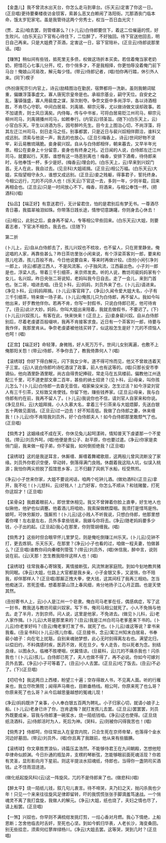 <!-- { "loadSidebar": true } -->
【金盏儿】我不曾流水出天台，你怎么走马到章台。(乐天云)定害了你这一日。(正旦唱)更待要秦楼夜访金钗客，索甚么恶叉白赖闹了洛阳街。兀那酒丧门临本命，饿太岁犯家宅。虽是我管待这两个穷秀士，权当一百日血光灾！

(贾、孟云)咱去罢，则管缠甚么？(卜儿云)白侍郎要住下，着这二位催逼的慌，好生败兴。(白乐天云)下官有心待住下，二位醉了，不好独回。待下官送他回去，明日自己再来。只是大姐费了茶酒，定害这一日，容下官陪补。(正旦云)侍郎说那里话。(唱)

【赚煞】稍似间有些钱，抵死里无多债，权做这场折本买卖。若信着俺当家老奶奶，把惜花心七事儿分开。哎，你个俏多才，不是我相择，你更怕辱没着俺门前下马台！俺娘山河易改，解元每少怪。(带云)侍郎记者，(唱)怕你再行踏，休引外人来。(同下)楔子

(外扮唐宪宗引内官上，诗云)励精图治在勤民，宿弊都将一洗新。虽则我朝词赋重，偏嫌浮藻事虚文。寡人唐宪宗皇帝是也。承祖宗基业，嗣守天位。自安史之乱，藩镇强盛，寡人用裴度之谋，渐次削夺。争奈文臣中多尚浮华，各以诗酒相胜，不肯尽心守职。中间白居易、刘禹锡、柳宗元等，尤以做诗做文误却政事。若不加谴责，则士风日漓矣。内侍每，传与中书省，可将白居易贬江州司马，柳宗元柳州司马，刘禹锡播州司马，如敕奉行。(内官云)领圣旨。(随下)(白乐天上，云)小官白乐天。平生以诗酒为乐，因号醉吟先生。目今主上图治心切，不尚浮藻，将其左迁江州司马，刻日走马之任。别事都罢，只是近日与裴兴奴相伴颇洽，谁料又成远别。须索与他说一声，我去的也放心。(正旦引梅香上，诗云)世间好物不坚牢，彩云易散琉璃脆。妾身裴兴奴。自从与白侍郎相伴，朝来暮去，又早半年光景。相公在妾身上十分留意，妾身也有终身之托。近日闻的人说，白侍郎左迁江州司马，就要起行。天那，谁想有这一场恶别离也！梅香，安排下酒肴，待侍郎来时，与他奉饯一杯，多少是好。(梅香云)理会的。(白乐天上，云)早来到兴奴门首。无人在此，我自过去。(见旦科)大姐祗揖。(正旦云)相公万福。(白乐天云)大姐，实指望相守永久，谁想又成远别。(正旦云)妾之贱躯，得事君子，誓托终身。今相公远行，兀的不闪杀人也！(乐天云)下官这一去，多则一年，少则半载，回来再相会也。(正旦云)只是一时间放心不下。梅香，将酒来，与相公奉饯一杯。(把酒科)(唱)

【仙吕】【端正好】有意送君行，无计留君住，怕的是君别后有梦无书。一尊酒尽青日暮，我揾翠袖泪如珠。你带落日践长途，情惨切意踌躇，你则身去心休去！

(云)相公，此别之后，妾身再不留人，专等相公早些回来。(白乐天云)大姐，则要着志者，下官决不相负。我去也。(旦随下)


第二折

(卜儿上，云)自从白侍郎去了，孩儿兴奴也不梳妆，也不留人，只在房里静坐。俺这唱的人家，再靠些甚么？昨日茶坊里张小闲来说，有个浮梁茶客刘一郎，要来和孩儿吃酒，孩儿百般不肯。今日他说要自来，等来时再做计较。(丑扮小闲引净刘一郎上，诗云)都道江西人，不是风流客。小子独风流，江西最出色。小子刘一郎是也，浮梁人氏。带着三千引细茶，来京师发卖。听的人说，教坊司裴妈妈家有个女儿，名兴奴。昨日央张二哥说知，老妈叫我今日自去。走了一会儿，来到门首也。张二哥，咱进去咱。(丑见卜科，云)妈妈，刘员外来了也，(卜儿云)请进来。(净见卜科，云)妈妈拜揖。(卜儿云)客官拜了。(净云)久闻令爱大姐大名，小子有三千引细茶，特来做一场子弟。(卜儿云)俺孩儿只为白侍郎，再不留人。我如今叫他出来，好歹教他伴你。若再不肯，你写一封假书，只说白侍郎已死，他可待肯了。(丑云)此计大妙。妈妈，你叫大姐出来陪着，我就去做假书，不要迟了。(下)(卜儿云)兴奴孩儿，有客在此，快来快来！(正旦上，云)妾身裴兴奴。自从白侍郎别后，尽着老虔婆百般啜哄，我再不肯接客求食。近日有一个茶客刘一郎，待要与我作伴，我那里肯从。争奈老虔婆被他钱买转了，似这般怎生是好？兀的不烦恼人也呵！(唱)

【正宫】【端正好】命轻薄，身微贱，好人死万万千。世间儿女别离遍，也敷不上俺那阳关怨！(带云)侍郎，不争你去了，教我倚靠何人？(唱)

【滚绣球】你好下得白解元，闪下我女少年。道不得可怜而见，他又不曾故违着天子三宣。(云)人说白侍郎吟诗吃酒误了政事，前人也有这等的。(唱)只那长安市李谪仙，他向酒里卧酒里眠，尚古自得贵妃捧砚，常走马在五凤楼前。偏教他江州迭配三千里，可不道吏部文章二百年，甚些的纳士招贤？(见卜科，云)母亲，叫你孩儿怎么？(卜儿云)白侍郎一去杳无音信，咱家柴没米没，怎生过活？如今浮梁刘官人有三千引茶，又标致又肯使钱。你留下他，赚些钱养家。(正旦云)母亲，我与白侍郎有约在前，我再不留人了。(卜儿云)我说你也不信，请刘官人自家来和你说。(净见旦科，云)大姐拜揖，小人久慕大名，拿着三千引茶来与大姐焐脚，先送白银五十两做见面钱。(正旦云)过一边去！好不知高低。我做了白侍郎之妻，休来缠我！(卜儿云)你不肯陪我刘员外，好个白侍郎夫人！如今白侍郎那里敢颓气了也。(正旦唱)

【倘秀才】这姻缘成不成在天，你休见兔儿起呵漾砖。情知普天下虔婆那一个不爱钱。(带云)刘员外呵，(唱)他便是贵公子、赵平原，你也要过遣。(净云)你家是卖俏门庭，我来做一程子弟，你不留我，如何倒拒绝我？(正旦唱)

【滚绣球】这的是我逆耳言，休厮缠、厮缠着舞裙歌扇，这两般儿曾风流断没了家缘。刘员外你若识空便，早动转，倒落得满门良贱。休觑着我这陷人坑，似误入桃源；我怕你两尖担脱了孤馆思乡客，三不归翻了风帆下水船，枉受熬煎。

(净云)小子世来你家，大姐不要说闲话，咱两个吃钟儿酒。(做劝酒科)(正旦云)拿开，我不吃！(卜儿怒科，云)好贱人！上门好客，你怎么不顺从？和钱赌鳖，打死你这奴才！(正旦唱)

【呆骨朵】我觑着眼前人，即世里休相见。我又不曾亸着你脸上直拳，好生地人也似揪他，他驴也似调蹇。他着酒儿将咱劝，我索屎做糕糜咽。我须打是惜骂是怜。娘呵，可休穷厮炒，饿厮煎！(卜儿云)这小贱人不听我说，只想白侍郎，他那里想着你哩！左右是左右，员外多拿些钱来，我嫁与你将去。(净云)随老妈妈要多少钱，小子出的起。(正旦起)我心在那里，你则管胡缠我。(唱)

【倘秀才】这些时但合眼早怀儿里梦见，则是俺吃倒赚江州乐天。(卜儿云)见钟不打，更去炼铜。乐天乐天，在那里？(净云)小子也看的过，咱做一程夫妻，怕做甚么？(正旦唱)谁教你闷向秦楼列管弦？(带云)刘员外，(唱)休信我，醉中言，说则说在前。(云)天那！怎生教我陪伴这样人也！(唱)

【滚绣球】往常我春心寄锦笺，离情接断弦，风流煞谢家庭院。到如今刬地教共猪狗同眠。(净云)大姐，仕路上大官都是我乡亲，小子金银又多，又波俏，你不陪我，却伴那样人？(正旦唱)那厮正拽大拳，使大钱，这其间枉了我再三相劝。怎当他痴迷汉，苦死歪缠。想着那蒙山顶上春风细，肯分地扬子江心月正圆。也是天使其然。

(丑扮寄书人上，云)小人是江州一个皂隶。俺白司马老爹在任，偶感病症，写了这一封书，教我送与教坊司裴兴奴家。写下书，俺司马相公就死了。小人不免捎与他去。走了半月，方到京师。问人说，这里是他家，不免进去。(做见卜儿科，云)老人家作揖。(卜儿云)大哥是那里来的？(丑云)我是江州白司马老爹差来下书的。(卜儿云)你老爹好吗？(丑云)俺老爹打发了书，就死了也。(卜儿云)谁这等说？拿书来我看。(丑呈书科)(卜儿云)孩儿你看。(正旦接书，念云)寓江州知末白居易，书奉裴小娘子：向在宅上扰聒，自别来魂驰梦想，此心无时刻得离左右也。满望北归，以偿旧约，不料偶感时疾，医药不效，死在旦夕。专人走告，勿以死者为念。别结良缘，以图永久。临楮不胜哽咽，伏冀情谅。(旦裴科，云)兀的不痛杀我也！闪杀我也！(卜儿云)孩儿，白侍郎已死了，夫人也做不得了，再不必说。你如今可嫁刘员外去罢。(净云)小子可等着了。(丑云)小人去罢。(正旦云)吃了饭去。(丑云)不必了。(下)(正旦唱)

【叨叨令】我这两日上西楼，盼望三十遍；空存得故人书，不见离人面。听的行雁来也，我立尽吹箫院；闻得声马嘶也，目断垂杨线。相公呵，你原来死了也么哥？你原来死了也么哥？从今后越思量越想的冤魂儿现！

(净云)妈妈既许了亲事，小人奉白银五百两为聘礼。小子归家心切，就请小娘子上船。(卜儿云)老身已许了你，岂肯退悔？就打发孩儿去罢。(正旦云)罢罢罢，刘员外既要成亲，容我与侍郎瀽一碗浆水，烧一陌纸钱咱。(净云)这也使得。(正旦烧纸浇酒科，云)侍郎活时为人，死后为神。(哭科，云)则被你闪得我苦也！(唱)

【倘秀才】侍郎呵，你往常出入在皇宫内院，只合生死在京师帝辇，也落得个金水河边好墓田。(带云)刘员外，(唱)你且离了我跟前，他从来有些腼腆。

【滚绣球】你文章胜贾浪仙，诗篇压孟浩然。不能够侍君王在九间朝殿，怎想他短卒律命似颜渊。今日扑通的瓶坠井，支楞的琴断弦，怎能够眼前面死魂活现？你若有灵圣，显形影向月下星前。则这半提淡水招魂纸，侍郎也，当得你一盏阴司买酒钱。止不住雨泪涟涟。

(做化纸起旋风科)(云)这一阵旋风，兀的不是侍郎来了也。(做悲科)(唱)

【醉太平】烧一陌纸儿钱，叙几句儿衷言。待不啼哭，夫乃妇之天，抛闪杀我也少年！只见一个来来往往旋风足律即留转，吓的我慌慌张张手脚滴羞笃速战。一个俏魂灵不离了我打盘旋，我做人的解元。(净云)大姐，纸也烧了，夫妇之情也尽了，请上船罢。(正旦唱)

【一煞】兴奴也，你早则不满梳绀发挑灯剪，一炷心香对月燃。我心下情绝，上船恩断；怎舍他临去时舌奸，至死也心坚。到如今鹤归华表，人老长沙，海变桑田。别无些挂恋，须索何红蓼岸绿杨川。(净云)大姐去罢。这等哭，哭到几时？(正旦唱)

